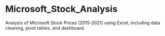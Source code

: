 # Microsoft_Stock_Analysis
Analysis of Microsoft Stock Prices (2015-2021) using Excel, including data cleaning, pivot tables, and dashboard.
